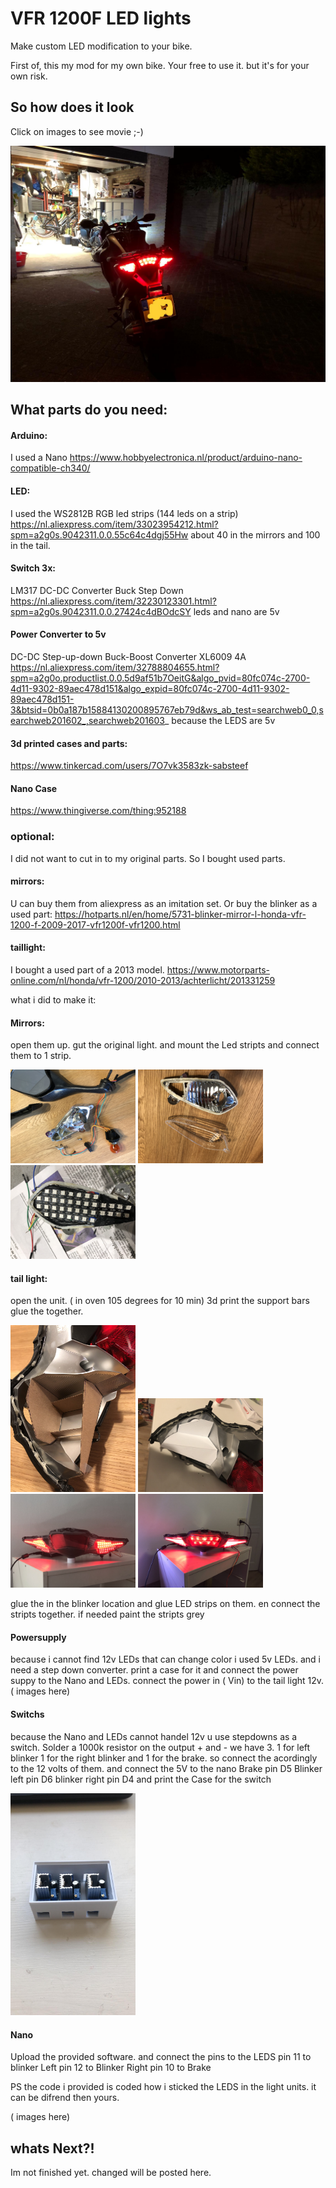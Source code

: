 # VFR 1200F LED lights
Make custom LED modification to your bike.

First of, this my mod for my own bike. Your free to use it. but it's for your own risk. 

## So how does it look

Click on images to see movie ;-)

[![Demo lichts](https://github.com/sabsteef/MotorCycleLight/blob/master/Images/ready.jpeg)](https://www.youtube.com/watch?v=mF-TudgtvgI)

## What parts do you need:

#### Arduino:
I used a Nano
https://www.hobbyelectronica.nl/product/arduino-nano-compatible-ch340/

#### LED:
I used the WS2812B RGB led strips (144 leds on a strip)
https://nl.aliexpress.com/item/33023954212.html?spm=a2g0s.9042311.0.0.55c64c4dgj55Hw
about 40 in the mirrors and 100 in the tail.

#### Switch 3x:
LM317 DC-DC Converter Buck Step Down
https://nl.aliexpress.com/item/32230123301.html?spm=a2g0s.9042311.0.0.27424c4dBOdcSY
leds and nano are 5v

#### Power Converter to 5v
DC-DC Step-up-down Buck-Boost Converter XL6009 4A
https://nl.aliexpress.com/item/32788804655.html?spm=a2g0o.productlist.0.0.5d9af51b7OeitG&algo_pvid=80fc074c-2700-4d11-9302-89aec478d151&algo_expid=80fc074c-2700-4d11-9302-89aec478d151-3&btsid=0b0a187b15884130200895767eb79d&ws_ab_test=searchweb0_0,searchweb201602_,searchweb201603_
because the LEDS are 5v

#### 3d printed cases and parts:
https://www.tinkercad.com/users/7O7vk3583zk-sabsteef

#### Nano Case
https://www.thingiverse.com/thing:952188

### optional:
I did not want to cut in to my original parts. So I bought used parts.   
#### mirrors:
U can buy them from aliexpress as an imitation set. Or buy the blinker as a used part:
https://hotparts.nl/en/home/5731-blinker-mirror-l-honda-vfr-1200-f-2009-2017-vfr1200f-vfr1200.html 

#### taillight:
I bought a used part of a 2013 model.
https://www.motorparts-online.com/nl/honda/vfr-1200/2010-2013/achterlicht/201331259

what i did to make it:
#### Mirrors:
open them up. gut the original light. and mount the Led stripts and connect them to 1 strip.


<img src="https://github.com/sabsteef/MotorCycleLight/blob/master/Images/Mirror1.jpeg" width="200"  alt="Toon Remote Controller on Home Screen">

<img src="https://github.com/sabsteef/MotorCycleLight/blob/master/Images/Mirror2.jpeg" width="200"  alt="Toon Remote Controller on Home Screen">


<img src="https://github.com/sabsteef/MotorCycleLight/blob/master/Images/Mirror3.jpeg" width="200"  alt="Toon Remote Controller on Home Screen">

#### tail light:
open the unit. ( in oven 105 degrees for 10 min)
3d print the support bars glue the together.

<img src="https://github.com/sabsteef/MotorCycleLight/blob/master/Images/tail1.jpeg" width="200"  alt="Tail 1">
<img src="https://github.com/sabsteef/MotorCycleLight/blob/master/Images/tail2.jpeg" width="200"  alt="Tail 2">
<img src="https://github.com/sabsteef/MotorCycleLight/blob/master/Images/tail3.jpeg" width="200"  alt="Tail 3">
<img src="https://github.com/sabsteef/MotorCycleLight/blob/master/Images/tail4.jpeg" width="200"  alt="Tail 4">

glue the in the blinker location and glue LED strips on them. en connect the stripts together.
if needed paint the stripts grey

#### Powersupply
because i cannot find 12v LEDs that can change color i used 5v LEDs. and i need a step down converter.
print a case for it and connect the power suppy to the Nano and LEDs.
connect the power in ( Vin) to the tail light 12v. 
( images here)


#### Switchs
because the Nano and LEDs cannot handel 12v u use stepdowns as a switch. Solder a 1000k resistor on the output + and -
we have 3. 1 for left blinker 1 for the right blinker and 1 for the brake.
so connect the acordingly to the 12 volts of them. and connect the 5V to the nano
Brake pin D5
Blinker left pin  D6
blinker right pin D4
and print the Case for the switch

<img src="https://github.com/sabsteef/MotorCycleLight/blob/master/Images/Switch.jpeg" width="200"  alt="Switch">


#### Nano
Upload the provided software. and connect the pins to the LEDS
pin 11 to blinker Left
pin 12 to Blinker Right
pin 10 to Brake

PS the code i provided is coded how i sticked the LEDS in the light units. it can be difrend then yours.

( images here)



## whats Next?!
Im not finished yet. changed will be posted here.
